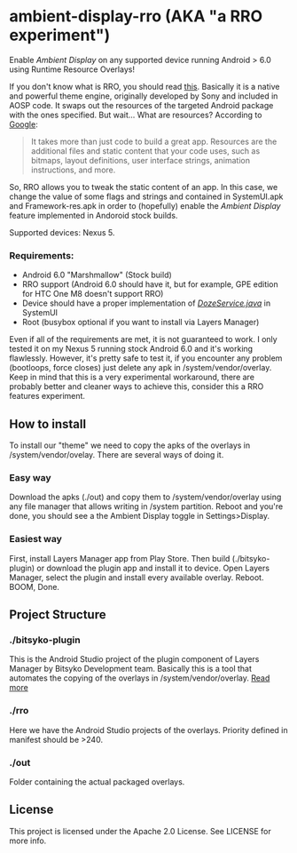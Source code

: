 # ambient-display-rro (AKA "a RRO experiment")
Enable _Ambient Display_ on any supported device running Android > 6.0 using Runtime Resource Overlays!


If you don't know what is RRO, you should read [this](https://github.com/deadman96385/RRO-WIKI/wiki/About-RRO).
Basically it is a native and powerful theme engine, originally developed by Sony and included in AOSP code. It swaps out the resources of the targeted Android package with the ones specified. But wait... What are resources?
According to [Google](http://developer.android.com/guide/topics/resources/index.html): 
>It takes more than just code to build a great app. Resources are the additional files and static content that your code uses, such as bitmaps, layout definitions, user interface strings, animation instructions, and more.

So, RRO allows you to tweak the static content of an app. In this case, we change the value of some flags and strings and contained in SystemUI.apk and Framework-res.apk in order to (hopefully) enable the _Ambient Display_ feature implemented in Andoroid stock builds.

Supported devices: Nexus 5.

### Requirements:
* Android 6.0 "Marshmallow" (Stock build)
* RRO support (Android 6.0 should have it, but for example, GPE edition for HTC One M8 doesn't support RRO)
* Device should have a proper implementation of _[DozeService.java](https://android.googlesource.com/platform/frameworks/base/+/777f5b2/packages/SystemUI/src/com/android/systemui/doze/DozeService.java)_ in SystemUI
* Root (busybox optional if you want to install via Layers Manager)

Even if all of the requirements are met, it is not guaranteed to work. 
I only tested it on my Nexus 5 running stock Android 6.0 and it's working flawlessly. However, it's pretty safe to test it, if you encounter any problem (bootloops, force closes) just delete any apk in /system/vendor/overlay.
Keep in mind that this is a very experimental workaround, there are probably better and cleaner ways to achieve this, consider this a RRO features experiment. 

## How to install
To install our "theme" we need to copy the apks of the overlays in /system/vendor/ovelay. There are several ways of doing it.
### Easy way
Download the apks (./out) and copy them to /system/vendor/overlay using any file manager that allows writing in /system partition. Reboot and you're done, you should see a the Ambient Display toggle in Settings>Display. 
### Easiest way
First, install Layers Manager app from Play Store. Then build (./bitsyko-plugin) or download the plugin app and install it to device. Open Layers Manager, select the plugin and install every available overlay. Reboot. BOOM, Done.

## Project Structure

### ./bitsyko-plugin
This is the Android Studio project of the plugin component of Layers Manager by Bitsyko Development team. Basically this is a tool that automates the copying of the overlays in /system/vendor/overlay. [Read more](https://github.com/BitSyko/LayersThemePlugin_Example/wiki/How-to-make-a-Plugin-Overlay)

### ./rro
Here we have the Android Studio projects of the overlays. Priority defined in manifest should be >240.

### ./out
Folder containing the actual packaged overlays.

## License
This project is licensed under the Apache 2.0 License. See LICENSE for more info.

